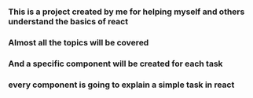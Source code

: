 ### This is a project created by me for helping myself and others understand the basics of react
### Almost all the topics will be covered 
### And a specific component will be created for each task
### every component is going to explain a simple task in react 
